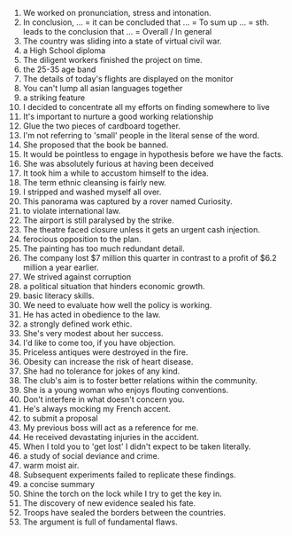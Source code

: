 
1. We worked on pronunciation, stress and intonation.
2. In conclusion, ... = it can be concluded that ... = To sum up ... = sth. leads to the conclusion that ... = Overall / In general
3. The country was sliding into a state of virtual civil war.
4. a High School diploma 
5. The diligent workers finished the project on time.
6. the 25-35 age band
7. The details of today's flights are displayed on the monitor
8. You can't lump all asian languages together
9. a striking feature
10. I decided to concentrate all my efforts on finding somewhere to live 
11. It's important to nurture a good working relationship
12. Glue the two pieces of cardboard together.
13. I'm not referring to 'small' people in the literal sense of the word.
14. She proposed that the book be banned.
15. It would be pointless to engage in hypothesis before we have the facts.
16. She was absolutely furious at having been deceived
17. It took him a while to accustom himself to the idea.
18. The term ethnic cleansing is fairly new.
19. I stripped and washed myself all over.
20. This panorama was captured by a rover named Curiosity.
21. to violate international law.
22. The airport is still paralysed by the strike.
23. The theatre faced closure unless it gets an urgent cash injection.
24. ferocious opposition to the plan.
25. The painting has too much redundant detail.
26. The company lost $7 million this quarter in contrast to a profit of $6.2 million a year earlier.
27. We strived against corruption
28. a political situation that hinders economic growth.
29. basic literacy skills.
30. We need to evaluate how well the policy is working.
31. He has acted in obedience to the law.
32. a strongly defined work ethic.
33. She's very modest about her success.
34. I'd like to come too, if you have objection.
35. Priceless antiques were destroyed in the fire.
36. Obesity can increase the risk of heart disease.
37. She had no tolerance for jokes of any kind.
38. The club's aim is to foster better relations within the community.
39. She is a young woman who enjoys flouting conventions.
40. Don't interfere in what doesn't concern you.
41. He's always mocking my French accent.
42. to submit a proposal
43. My previous boss will act as a reference for me.
44. He received devastating injuries in the accident.
45. When I told you to 'get lost' I didn't expect to be taken literally.
46. a study of social deviance and crime.
47. warm moist air.
48. Subsequent experiments failed to replicate these findings.
49. a concise summary
50. Shine the torch on the lock while I try to get the key in.
51. The discovery of new evidence sealed his fate.
52. Troops have sealed the borders between the countries.
53. The argument is full of fundamental flaws.
